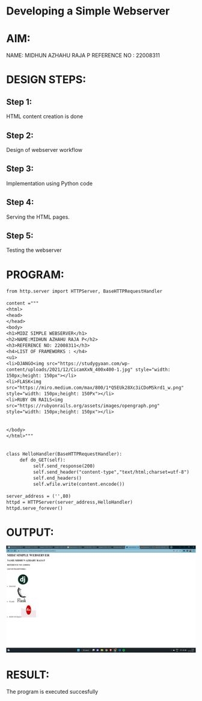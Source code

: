 # Developing a Simple Webserver

# AIM:

NAME: MIDHUN AZHAHU RAJA P
REFERENCE NO : 22008311
# DESIGN STEPS:

## Step 1:

HTML content creation is done

## Step 2:

Design of webserver workflow

## Step 3:

Implementation using Python code

## Step 4:

Serving the HTML pages.

## Step 5:

Testing the webserver

# PROGRAM:
```
from http.server import HTTPServer, BaseHTTPRequestHandler

content ="""
<html>
<head>
</head>
<body>
<h1>MIDZ SIMPLE WEBSERVER</h1>
<h2>NAME:MIDHUN AZHAHU RAJA P</h2>
<h3>REFERENCE NO: 22008311</h3>
<h4>LIST OF FRAMEWORKS : </h4>
<u1>
<li>DJANGO<img src="https://studygyaan.com/wp-content/uploads/2021/12/CicamXxN_400x400-1.jpg" style="width: 150px;height: 150px"></li>
<li>FLASK<img src="https://miro.medium.com/max/800/1*Q5EUk28Xc3iCDoMSkrd1_w.png" style="width: 150px;height: 150Px"></li>
<li>RUBY ON RAILS<img src="https://rubyonrails.org/assets/images/opengraph.png" style="width: 150px;height: 150px"></li>


</body>
</html>"""


class HelloHandler(BaseHTTPRequestHandler):  
     def do_GET(self):
          self.send_response(200)
          self.send_header("content-type","text/html;charset=utf-8")
          self.end_headers()
          self.wfile.write(content.encode())

server_address = ('',80)
httpd = HTTPServer(server_address,HelloHandler)
httpd.serve_forever()
```
# OUTPUT:

![MIDZ_DI](midz_simpweb.png)

# RESULT:
The program is executed succesfully
